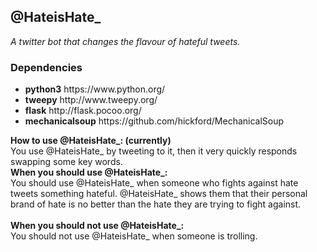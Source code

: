 <h2> @HateisHate_ </h2>
<i>A twitter bot that changes the flavour of hateful tweets.</i>
<h3>Dependencies</h3>
<ul>
	<li><b>python3</b> https://www.python.org/</li>
	<li><b>tweepy</b> http://www.tweepy.org/</li>
	<li><b>flask</b> http://flask.pocoo.org/</li>
	<li><b>mechanicalsoup</b> https://github.com/hickford/MechanicalSoup</li>
</ul>
<b>How to use @HateisHate_: (currently)</b><br />
You use @HateisHate_ by tweeting to it, then it very quickly responds swapping some key words.<br />
<b>When you should use @HateisHate_:</b>
<br />
You should use @HateisHate_ when someone who fights against hate tweets something hateful. @HateisHate_ shows them that their personal brand of hate is no better than the hate they are trying to fight against.
<br />
<br />
<b>When you should not use @HateisHate_:</b>
<br />
You should not use @HateisHate_ when someone is trolling.